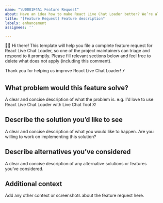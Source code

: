 ```yaml
---
name: "\U0001F4A1 Feature Request"
about: Have an idea how to make React Live Chat Loader better? We’re all ears!
title: "[Feature Request] Feature description"
labels: enhancement
assignees: ''

---
```


👋🏻 Hi there! This template will help you file a complete feature request for React Live Chat Loader, so one of the project maintainers can triage and respond to it promptly. Please fill relevant sections below and feel free to delete what does not apply (including this comment).

Thank you for helping us improve React Live Chat Loader! ⚡️

## What problem would this feature solve?
A clear and concise description of what the problem is. e.g. I'd love to use React Live Chat Loader with Live Chat Tool X!

## Describe the solution you’d like to see
A clear and concise description of what you would like to happen. Are you willing to work on implementing this solution?

## Describe alternatives you’ve considered
A clear and concise description of any alternative solutions or features you’ve considered.

## Additional context
Add any other context or screenshots about the feature request here.